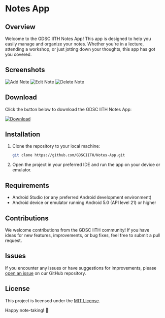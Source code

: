 # Notes App

## Overview

Welcome to the GDSC IITH Notes App! This app is designed to help you easily manage and organize your notes. Whether you're in a lecture, attending a workshop, or just jotting down your thoughts, this app has got you covered.

## Screenshots

![Add Note](misc/Add_note.png) ![Edit Note](misc/Add_note.png) ![Delete Note](misc/Add_note.png)
## Download

Click the button below to download the GDSC IITH Notes App:

[![Download](screenshots/download_button.png)](https://github.com/GDSC-IITH/NotesApp/releases/latest)

## Installation

1. Clone the repository to your local machine:

    ```bash
    git clone https://github.com/GDSCIITH/Notes-App.git
    ```

2. Open the project in your preferred IDE and run the app on your device or emulator.

## Requirements

- Android Studio (or any preferred Android development environment)
- Android device or emulator running Android 5.0 (API level 21) or higher

## Contributions

We welcome contributions from the GDSC IITH community! If you have ideas for new features, improvements, or bug fixes, feel free to submit a pull request.

## Issues

If you encounter any issues or have suggestions for improvements, please [open an issue](https://github.com/GDSC-IITH/NotesApp/issues) on our GitHub repository.

## License

This project is licensed under the [MIT License](LICENSE).

Happy note-taking! 📝
